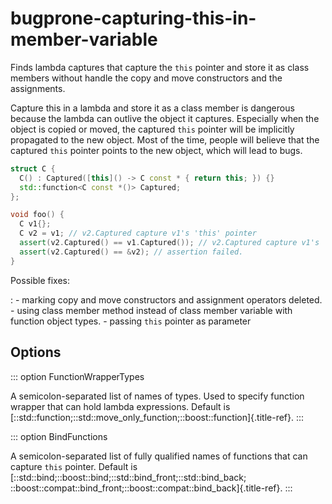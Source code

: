 # bugprone-capturing-this-in-member-variable

Finds lambda captures that capture the `this` pointer and store it as
class members without handle the copy and move constructors and the
assignments.

Capture this in a lambda and store it as a class member is dangerous
because the lambda can outlive the object it captures. Especially when
the object is copied or moved, the captured `this` pointer will be
implicitly propagated to the new object. Most of the time, people will
believe that the captured `this` pointer points to the new object, which
will lead to bugs.

```c++
struct C {
  C() : Captured([this]() -> C const * { return this; }) {}
  std::function<C const *()> Captured;
};

void foo() {
  C v1{};
  C v2 = v1; // v2.Captured capture v1's 'this' pointer
  assert(v2.Captured() == v1.Captured()); // v2.Captured capture v1's 'this' pointer
  assert(v2.Captured() == &v2); // assertion failed.
}
```

Possible fixes:

: - marking copy and move constructors and assignment operators
deleted. - using class member method instead of class member variable with
function object types. - passing `this` pointer as parameter

## Options

::: option
FunctionWrapperTypes

A semicolon-separated list of names of types. Used to specify function
wrapper that can hold lambda expressions. Default is
[::std::function;::std::move_only_function;::boost::function]{.title-ref}.
:::

::: option
BindFunctions

A semicolon-separated list of fully qualified names of functions that
can capture `this` pointer. Default is
[::std::bind;::boost::bind;::std::bind_front;::std::bind_back;
::boost::compat::bind_front;::boost::compat::bind_back]{.title-ref}.
:::

